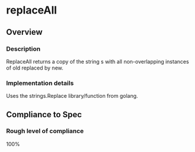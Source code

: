 # replaceAll

## Overview

### Description
ReplaceAll returns a copy of the string s with all non-overlapping instances of old replaced by new.

### Implementation details
Uses the strings.Replace library/function from golang.

## Compliance to Spec

### Rough level of compliance  

100%